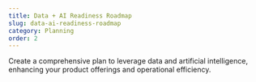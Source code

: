 ```yaml
---
title: Data + AI Readiness Roadmap
slug: data-ai-readiness-roadmap
category: Planning
order: 2
---
```

Create a comprehensive plan to leverage data and artificial intelligence, enhancing your product offerings and operational efficiency.
